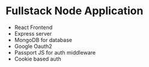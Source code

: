 # Fullstack Node Application

- React Frontend
- Express server
- MongoDB for database
- Google Oauth2
- Passport JS for auth middleware
- Cookie based auth
